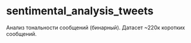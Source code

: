 # sentimental_analysis_tweets
Анализ тональности сообщений (бинарный). Датасет ~220к коротких сообщений.
